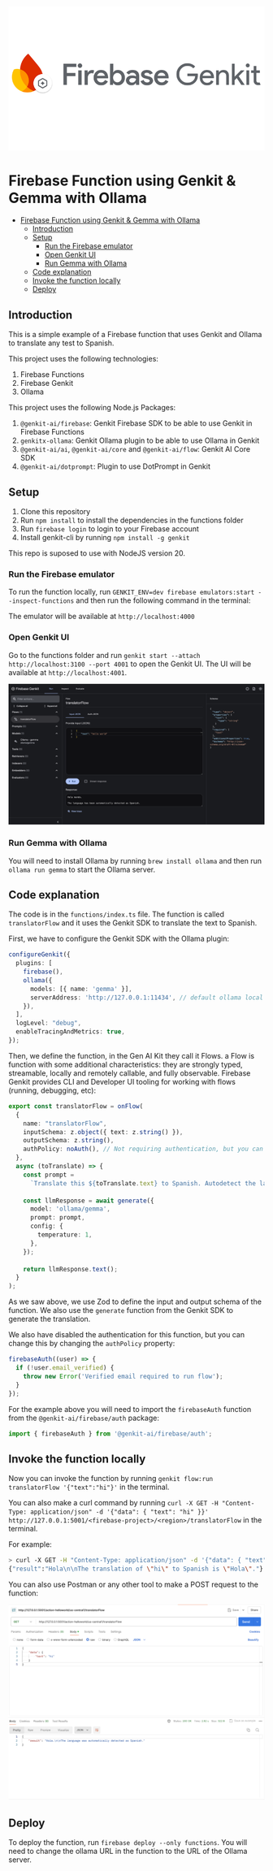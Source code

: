 ![Header](./img/header.png)

# Firebase Function using Genkit & Gemma with Ollama

- [Firebase Function using Genkit \& Gemma with Ollama](#firebase-function-using-genkit--gemma-with-ollama)
  - [Introduction](#introduction)
  - [Setup](#setup)
    - [Run the Firebase emulator](#run-the-firebase-emulator)
    - [Open Genkit UI](#open-genkit-ui)
    - [Run Gemma with Ollama](#run-gemma-with-ollama)
  - [Code explanation](#code-explanation)
  - [Invoke the function locally](#invoke-the-function-locally)
  - [Deploy](#deploy)

## Introduction

This is a simple example of a Firebase function that uses Genkit and Ollama to translate any test to Spanish.

This project uses the following technologies:
1. Firebase Functions
2. Firebase Genkit
3. Ollama

This project uses the following Node.js Packages:
1. `@genkit-ai/firebase`: Genkit Firebase SDK to be able to use Genkit in Firebase Functions
2. `genkitx-ollama`: Genkit Ollama plugin to be able to use Ollama in Genkit
3. `@genkit-ai/ai`, `@genkit-ai/core` and `@genkit-ai/flow`: Genkit AI Core SDK
4. `@genkit-ai/dotprompt`: Plugin to use DotPrompt in Genkit

## Setup

1. Clone this repository
2. Run `npm install` to install the dependencies in the functions folder
3. Run `firebase login` to login to your Firebase account
4. Install genkit-cli by running `npm install -g genkit`

This repo is suposed to use with NodeJS version 20.

### Run the Firebase emulator

To run the function locally, run `GENKIT_ENV=dev firebase emulators:start --inspect-functions` and then run the following command in the terminal:

The emulator will be available at `http://localhost:4000`

### Open Genkit UI

Go to the functions folder and run `genkit start --attach http://localhost:3100 --port 4001` to open the Genkit UI. The UI will be available at `http://localhost:4001`.

![Postman](./img/genaikitui.png)

### Run Gemma with Ollama

You will need to install Ollama by running `brew install ollama` and then run `ollama run gemma` to start the Ollama server.

## Code explanation

The code is in the `functions/index.ts` file. The function is called `translatorFlow` and it uses the Genkit SDK to translate the text to Spanish.

First, we have to configure the Genkit SDK with the Ollama plugin:

```TypeScript
configureGenkit({
  plugins: [
    firebase(),
    ollama({
      models: [{ name: 'gemma' }],
      serverAddress: 'http://127.0.0.1:11434', // default ollama local address
    }),
  ],
  logLevel: "debug",
  enableTracingAndMetrics: true,
});
```

Then, we define the function, in the Gen AI Kit they call it Flows. a Flow is function with some additional characteristics: they are strongly typed, streamable, locally and remotely callable, and fully observable. Firebase Genkit provides CLI and Developer UI tooling for working with flows (running, debugging, etc):

```TypeScript
export const translatorFlow = onFlow(
  {
    name: "translatorFlow",
    inputSchema: z.object({ text: z.string() }),
    outputSchema: z.string(),
    authPolicy: noAuth(), // Not requiring authentication, but you can change this. It is highly recommended to require authentication for production use cases.
  },
  async (toTranslate) => {
    const prompt =
      `Translate this ${toTranslate.text} to Spanish. Autodetect the language.`;

    const llmResponse = await generate({
      model: 'ollama/gemma',
      prompt: prompt,
      config: {
        temperature: 1,
      },
    });

    return llmResponse.text();
  }
);
```

As we saw above, we use Zod to define the input and output schema of the function. We also use the `generate` function from the Genkit SDK to generate the translation.

We also have disabled the authentication for this function, but you can change this by changing the `authPolicy` property:
```TypeScript
firebaseAuth((user) => {
  if (!user.email_verified) {
    throw new Error('Verified email required to run flow');
  }
});
```

For the example above you will need to import the `firebaseAuth` function from the `@genkit-ai/firebase/auth` package:
```TypeScript
import { firebaseAuth } from '@genkit-ai/firebase/auth';
```

## Invoke the function locally

Now you can invoke the function by running `genkit flow:run translatorFlow '{"text":"hi"}'` in the terminal.

You can also make a curl command by running `curl -X GET -H "Content-Type: application/json" -d '{"data": { "text": "hi" }}' http://127.0.0.1:5001/<firebase-project>/<region>/translatorFlow` in the terminal.

For example:
```bash
> curl -X GET -H "Content-Type: application/json" -d '{"data": { "text": "hi" }}' http://127.0.0.1:5001/action-helloworld/us-central1/translatorFlow
{"result":"Hola\n\nThe translation of \"hi\" to Spanish is \"Hola\"."}
```

You can also use Postman or any other tool to make a POST request to the function:

![Postman](./img/postman.png)

## Deploy

To deploy the function, run `firebase deploy --only functions`. You will need to change the ollama URL in the function to the URL of the Ollama server.
